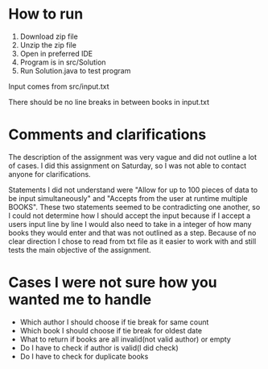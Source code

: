 # How to run

1. Download zip file
2. Unzip the zip file
3. Open in preferred IDE 
3. Program is in src/Solution
4. Run Solution.java to test program

Input comes from src/input.txt 

There should be no line breaks in between books in input.txt

# Comments and clarifications

The description of the assignment was very vague and did not outline a lot of cases. I did this assignment on Saturday, so I was not able to contact anyone for clarifications. 

Statements I did not understand were "Allow for up to 100 pieces of data to be input simultaneously" and "Accepts from the user at runtime multiple BOOKS". These two statements seemed to be contradicting one another, so I could not determine how I should accept the input because if I accept a users input line by line I would also need to take in a integer of how many books they would enter and that was not outlined as a step. Because of no clear direction I chose to read from txt file as it easier to work with and still tests the main objective of the assignment.

# Cases I were not sure how you wanted me to handle

* Which author I should choose if tie break for same count
* Which book I should choose if tie break for oldest date
* What to return if books are all invalid(not valid author) or empty
* Do I have to check if author is valid(I did check)
* Do I have to check for duplicate books